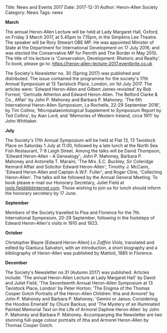 Title: News and Events 2017
Date: 2017-12-31
Author: Heron-Allen Society
Category: News
Tags: news

**March**

The annual Heron-Allen Lecture will be held at Lady Margaret Hall, Oxford, on Friday 3 March 2017, at 5.45pm to 7.15pm, in the Simpkins Lee Theatre. The speaker will be Rory Stewart OBE MP. He was appointed Minister of State at the Department for International Development on 17 July 2016, and was elected the Conservative MP for Penrith and The Border in May 2010. The title of his lecture is 'Conservation, Development: Rhetoric and Reality'. To book, please go to: https://heron-allen-lecture-2017.eventbrite.co.uk

The Society's *Newsletter* no. 30 (Spring 2017) was published and distributed. The issue contained the programme for the society's 17th Annual Symposium at 13 Tavistock Place, London, on 1st July 2017. The articles were: 'Edward Heron-Allen and Gilbert James revisited' by Bob Forrest; 'Gertrude Atherton and Edward Heron-Allen. The Belford Clarke & Co., Affair' by John P. Mahoney and Barbara P. Mahoney; 'The 6th International Heron-Allen Symposium, La Rochelle, 22-29 September 2016', by Tim Collins; 'Micropalaeontological Supplement to Symposium Report by Ted Collins', by Alan Lord; and 'Memories of Western Ireland, circa 1911' by John Whittaker.

**July**

The Society's 17th Annual Symposium will be held at Flat 13, 13 Tavistock Place on Saturday 1 July at 11.00, followed by a late lunch at the North Sea Fish Restaurant, 7-8 Leigh Street. Among the talks will be David Thompson, 'Edward Heron-Allen - A Genealogy'; John P. Mahoney, Barbara P. Mahoney and Antonella T. Maraini, 'The Mrs. E.C. Buckley, Sir Coleridge Kennard Affair and Solicitor Edward Heron-Allen'; Timothy J. McCann, 'Edward Heron-Allen and Captain A.W.F. Fuller'; and Roger Cline, 'Collecting Heron-Allen'. The talks will be followed by the Annual General Meeting. To book please e-mail our Honorary Secretary, Juliet Field at jools.field@btinternet.com. Those wishing to join us for lunch should inform the honorary secretary by 17 June.

**September**

Members of the Society travelled to Pisa and Florence for the 7th. International Symposium, 20-29 September, following in the footsteps of Edward Heron-Allen's visits in 1910 and 1923.

**October**

Christopher Blayre [Edward Heron-Allen] *Lo Zaffiro Viola*, translated and edited by Gianluca Salvatori, with an introduction, a short biography and a bibliography of Heron-Allen was published by Mattioli, 1885 in Florence.

**December**

The Society's Newsletter no.31 (Autumn 2017) was published. Articles include: 'The annual Heron-Allen Lecture at Lady Margaret Hall' by David and Juliet Field; 'The Seventeenth Annual Heron-Allen Symposium at 13 Tavistock Place, London' by Peter Horton; 'The Enigma of the Thomas Cooper Gotch Portraits of the Heron-Allen Children: Itha and Armorel' by John P. Mahoney and Barbara P. Mahoney; 'Gemini or Janus: Considering the Hoodoo Emerald' by Chuck Backus; and 'The Mystery of an Illuminated Painted Memorial Text on the Life of Armorel Daphne Heron-Allen' by John P. Mahoney and Barbara P. Mahoney. Accompanying the Newsletter are two stunning full-page colour portraits of Itha and Armorel Heron-Allen by Thomas Cooper Gotch.
